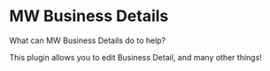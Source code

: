 # MW Business Details
What can MW Business Details do to help?

This plugin allows you to edit Business Detail, and many other things!
